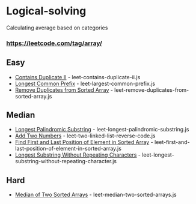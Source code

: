 # Logical-solving
Calculating average based on categories
### https://leetcode.com/tag/array/

## Easy
 - [Contains Duplicate II](https://leetcode.com/problems/contains-duplicate-ii/) - leet-contains-duplicate-ii.js
 - [Longest Common Prefix](https://leetcode.com/problems/longest-common-prefix/) - leet-largest-common-prefix.js
 - [Remove Duplicates from Sorted Array](https://leetcode.com/problems/remove-duplicates-from-sorted-array/) - leet-remove-duplicates-from-sorted-array.js
 
## Median
 - [Longest Palindromic Substring](https://leetcode.com/problems/longest-palindromic-substring/) - leet-longest-palindromic-substring.js
 - [Add Two Numbers](https://leetcode.com/problems/add-two-numbers/) - leet-two-linked-list-reverse-code.js
 - [Find First and Last Position of Element in Sorted Array](https://leetcode.com/problems/find-first-and-last-position-of-element-in-sorted-array/) - leet-first-and-last-position-of-element-in-sorted-array.js
 - [Longest Substring Without Repeating Characters](https://leetcode.com/problems/longest-substring-without-repeating-characters/) - leet-longest-substring-without-repeating-character.js
 
## Hard
 - [Median of Two Sorted Arrays](https://leetcode.com/problems/median-of-two-sorted-arrays/) - leet-median-two-sorted-arrays.js

